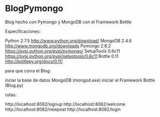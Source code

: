 BlogPymongo
===========

Blog hecho con Pymongo y MongoDB con el Framework Bottle

Especificaciones:

Python 2.7.5 http://www.python.org/download/
MongoDB 2.4.6 http://www.mongodb.org/downloads
Pymongo 2.6.2 https://pypi.python.org/pypi/pymongo/
SetupTools 0.6c11 https://pypi.python.org/pypi/setuptools/0.6c11
Bottle 0.11 http://bottlepy.org/docs/0.11/

para que corra el Blog:

inciar la base de datos MongoDB (mongod.exe)
iniciar el Framework Bottle (Blog.py)

rutas:

http://localhost:8082/signup
http://localhost:8082/welcome
http://localhost:8082/newpost
http://localhost:8082/login
